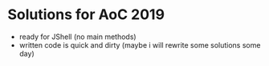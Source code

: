 # Solutions for AoC 2019
- ready for JShell (no main methods) 
- written code is quick and dirty (maybe i will rewrite some solutions some day)
